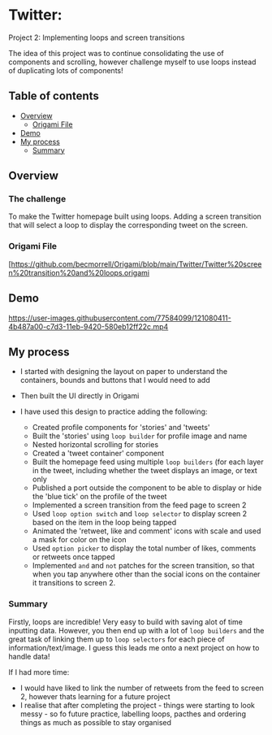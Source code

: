 # Twitter: 

Project 2: Implementing loops and screen transitions

The idea of this project was to continue consolidating the use of components and scrolling, however challenge myself to use loops instead of duplicating lots of components!


## Table of contents

- [Overview](#overview)
  - [Origami File](#Origami-File)
- [Demo](#Demo)
- [My process](#my-process)
  - [Summary](#summary)


## Overview

### The challenge

To make the Twitter homepage built using loops. Adding a screen transition that will select a loop to display the corresponding tweet on the screen.

### Origami File 

[https://github.com/becmorrell/Origami/blob/main/Twitter/Twitter%20screen%20transition%20and%20loops.origami

## Demo 

https://user-images.githubusercontent.com/77584099/121080411-4b487a00-c7d3-11eb-9420-580eb12ff22c.mp4


## My process

- I started with designing the layout on paper to understand the containers, bounds and buttons that I would need to add
- Then built the UI directly in Origami 

- I have used this design to practice adding the following:
    - Created profile components for 'stories' and 'tweets'
    - Built the 'stories' using `loop builder` for profile image and name    
    - Nested horizontal scrolling for stories 
    - Created a 'tweet container' component 
    - Built the homepage feed using multiple `loop builders` (for each layer in the tweet, including whether the tweet displays an image, or text only
    - Published a port outside the component to be able to display or hide the 'blue tick' on the profile of the tweet 
    - Implemented a screen transition from the feed page to screen 2 
    - Used `loop option switch` and `loop selector` to display screen 2 based on the item in the loop being tapped
    - Animated the 'retweet, like and comment' icons with scale and used a mask for color on the icon
    - Used `option picker` to display the total number of likes, comments or retweets once tapped
    - Implemented `and` and `not` patches for the screen transition, so that when you tap anywhere other than the social icons on the container it transitions to screen 2.



### Summary

Firstly, loops are incredible! Very easy to build with saving alot of time inputting data. However, you then end up with a lot of `loop builders` and the great task of linking them up to `loop selectors` for each piece of information/text/image. I guess this leads me onto a next project on how to handle data!


If I had more time: 

- I would have liked to link the number of retweets from the feed to screen 2, however thats learning for a future project 
-  I realise that after completing the project - things were starting to look messy - so fo future practice, labelling loops, pacthes and ordering things as much as possible to stay organised

